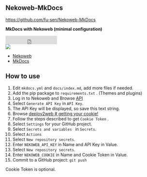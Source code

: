 ## Nekoweb-MkDocs

<https://github.com/fu-sen/Nekoweb-MkDocs>

**MkDocs with Nekoweb (minimal configuration)**

<iframe src="https://nekoweb.org/frame/follow" frameborder="0" width="170" height="28"></iframe><br>
<a href="https://nekoweb.org/"><img src="https://nekoweb.org/assets/buttons/button8.gif"></a><!-- button by fujoshi.nekoweb.org -->

- [Nekoweb](https://nekoweb.org/)
- [MkDocs](https://www.mkdocs.org/)

## How to use

1. Edit `mkdocs.yml` and `docs/index.md`, add more files if needed.
2. Add the pip package to `requirements.txt` . (Themes and plugins)
3. Log in to Nekoweb and Browse [API](https://nekoweb.org/api)
5. Select `Generate API Key` in `API Key`.
6. The API Key will be displayed, so save this text string.
7. Browse [deploy2web # getting your cookie!](https://deploy.nekoweb.org/#getting-your-cookie)
8. Follow the steps described to get `Cookie Token` .
9. Select `Settings` for your GitHub project.
10. Select `Secrets and variables ` in `Secrets`.
11. Select `Actions`
12. Select `New repository secrets`.
13. Enter `NEKOWEB_API_KEY` in Name and API Key in Value.
14. Select `New repository secrets`.
15. Enter `NEKOWEB_COOKIE` in Name and Cookie Token in Value.
16. Commit to a GitHub project: `git push`

Cookie Token is optional.
